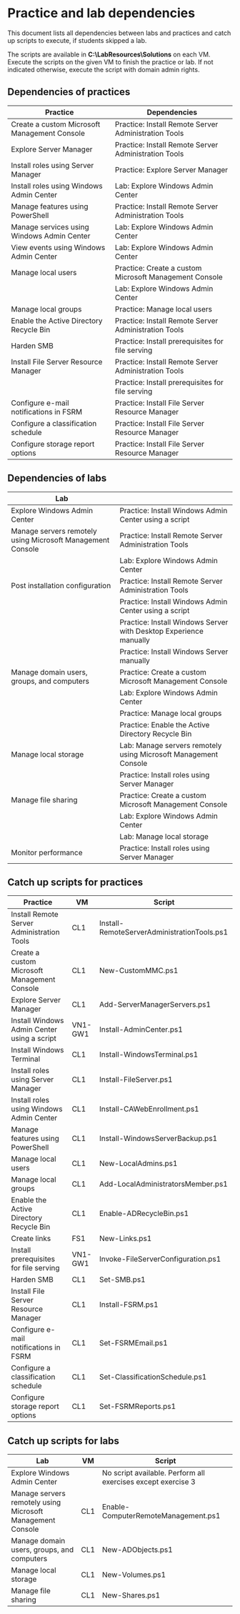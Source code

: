 # Practice and lab dependencies

This document lists all dependencies between labs and practices and catch up scripts to execute, if students skipped a lab.

The scripts are available in **C:\LabResources\Solutions** on each VM. Execute the scripts on the given VM to finish the practice or lab. If not indicated otherwise, execute the script with domain admin rights.

## Dependencies of practices

| Practice                                     | Dependencies                                                        |
|----------------------------------------------|---------------------------------------------------------------------|
| Create a custom Microsoft Management Console | Practice: Install Remote Server Administration Tools                |
| Explore Server Manager                       | Practice: Install Remote Server Administration Tools                |
| Install roles using Server Manager           | Practice: Explore Server Manager                                    |
| Install roles using Windows Admin Center     | Lab: Explore Windows Admin Center                                   |
| Manage features using PowerShell             | Practice: Install Remote Server Administration Tools                |
| Manage services using Windows Admin Center   | Lab: Explore Windows Admin Center                                   |
| View events using Windows Admin Center       | Lab: Explore Windows Admin Center                                   |
| Manage local users                           | Practice: Create a custom Microsoft Management Console              |
|                                              | Lab: Explore Windows Admin Center                                   |
| Manage local groups                          | Practice: Manage local users                                        |
| Enable the Active Directory Recycle Bin      | Practice: Install Remote Server Administration Tools                |
| Harden SMB                                   | Practice: Install prerequisites for file serving                    |
| Install File Server Resource Manager         | Practice: Install Remote Server Administration Tools                |
|                                              | Practice: Install prerequisites for file serving                    |
| Configure e-mail notifications in FSRM       | Practice: Install File Server Resource Manager                      |
| Configure a classification schedule          | Practice: Install File Server Resource Manager                      |
| Configure storage report options             | Practice: Install File Server Resource Manager                      |

## Dependencies of labs

| Lab                                                        |                                                                   |
|------------------------------------------------------------|-------------------------------------------------------------------|
| Explore Windows Admin Center                               | Practice: Install Windows Admin Center using a script             |
| Manage servers remotely using Microsoft Management Console | Practice: Install Remote Server Administration Tools              |
|                                                            | Lab: Explore Windows Admin Center                                 |
| Post installation configuration                            | Practice: Install Remote Server Administration Tools              |
|                                                            | Practice: Install Windows Admin Center using a script             |
|                                                            | Practice: Install Windows Server with Desktop Experience manually |
|                                                            | Practice: Install Windows Server manually                         |
| Manage domain users, groups, and computers                 | Practice: Create a custom Microsoft Management Console            |
|                                                            | Lab: Explore Windows Admin Center                                 |
|                                                            | Practice: Manage local groups                                     |
|                                                            | Practice: Enable the Active Directory Recycle Bin                 |
| Manage local storage                                       | Lab: Manage servers remotely using Microsoft Management Console   |
|                                                            | Practice: Install roles using Server Manager                      |
| Manage file sharing                                        | Practice: Create a custom Microsoft Management Console            |
|                                                            | Lab: Explore Windows Admin Center                                 |
|                                                            | Lab: Manage local storage                                         |
| Monitor performance                                        | Practice: Install roles using Server Manager                      |

## Catch up scripts for practices

| Practice                                     | VM        | Script                                      |
|----------------------------------------------|-----------|---------------------------------------------|
| Install Remote Server Administration Tools   | CL1       | Install-RemoteServerAdministrationTools.ps1 |
| Create a custom Microsoft Management Console | CL1       | New-CustomMMC.ps1                           |
| Explore Server Manager                       | CL1       | Add-ServerManagerServers.ps1                |
| Install Windows Admin Center using a script  | VN1-GW1   | Install-AdminCenter.ps1                     |
| Install Windows Terminal                     | CL1       | Install-WindowsTerminal.ps1                 |
| Install roles using Server Manager           | CL1       | Install-FileServer.ps1                      |
| Install roles using Windows Admin Center     | CL1       | Install-CAWebEnrollment.ps1                 |
| Manage features using PowerShell             | CL1       | Install-WindowsServerBackup.ps1             |
| Manage local users                           | CL1       | New-LocalAdmins.ps1                         |
| Manage local groups                          | CL1       | Add-LocalAdministratorsMember.ps1           |
| Enable the Active Directory Recycle Bin      | CL1       | Enable-ADRecycleBin.ps1                     |
| Create links                                 | FS1       | New-Links.ps1                               |
| Install prerequisites for file serving       | VN1-GW1   | Invoke-FileServerConfiguration.ps1          |
| Harden SMB                                   | CL1       | Set-SMB.ps1                                 |
| Install File Server Resource Manager         | CL1       | Install-FSRM.ps1                            |
| Configure e-mail notifications in FSRM       | CL1       | Set-FSRMEmail.ps1                           |
| Configure a classification schedule          | CL1       | Set-ClassificationSchedule.ps1              |
| Configure storage report options             | CL1       | Set-FSRMReports.ps1                         |

## Catch up scripts for labs

| Lab                                                        | VM  | Script                                                       |
|------------------------------------------------------------|-----|--------------------------------------------------------------|
| Explore Windows Admin Center                               |     | No script available. Perform all exercises except exercise 3 |
| Manage servers remotely using Microsoft Management Console | CL1 | Enable-ComputerRemoteManagement.ps1                          |
| Manage domain users, groups, and computers                 | CL1 | New-ADObjects.ps1                                            |
| Manage local storage                                       | CL1 | New-Volumes.ps1                                              |
| Manage file sharing                                        | CL1 | New-Shares.ps1                                               |
